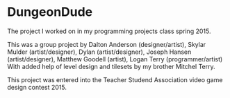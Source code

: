 # DungeonDude

The project I worked on in my programming projects class spring 2015.

This was a group project by 
Dalton Anderson (designer/artist),
Skylar Mulder (artist/designer),
Dylan (artist/designer),
Joseph Hansen (artist/designer),
Matthew Goodell (artist),
Logan Terry (programmer/artist)
With added help of level design and tilesets by my brother Mitchel Terry.

This project was entered into the Teacher Studend Association video game design contest 2015.

